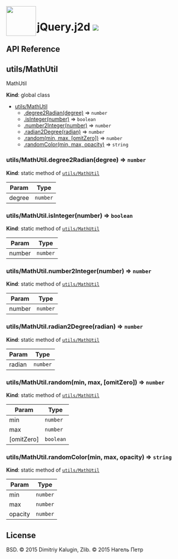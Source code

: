 <img src="https://github.com/fsggs/jquery.j2d/blob/0.2.0-dev/src/img/logo.png?raw=true" align="left" width="80"/>
<h1 align="left">jQuery.j2d <a href="https://www.versioneye.com/user/projects/56afa5f63d82b9003761dfc8">
    <img src="https://www.versioneye.com/user/projects/56afa5f63d82b9003761dfc8/badge.svg?style=flat"/></a></h1>


## API Reference

<a name="utils/MathUtil"></a>

## utils/MathUtil
MathUtil

**Kind**: global class  

* [utils/MathUtil](#utils/MathUtil)
    * [.degree2Radian(degree)](#utils/MathUtil.degree2Radian) ⇒ <code>number</code>
    * [.isInteger(number)](#utils/MathUtil.isInteger) ⇒ <code>boolean</code>
    * [.number2Integer(number)](#utils/MathUtil.number2Integer) ⇒ <code>number</code>
    * [.radian2Degree(radian)](#utils/MathUtil.radian2Degree) ⇒ <code>number</code>
    * [.random(min, max, [omitZero])](#utils/MathUtil.random) ⇒ <code>number</code>
    * [.randomColor(min, max, opacity)](#utils/MathUtil.randomColor) ⇒ <code>string</code>

<a name="utils/MathUtil.degree2Radian"></a>

### utils/MathUtil.degree2Radian(degree) ⇒ <code>number</code>
**Kind**: static method of <code>[utils/MathUtil](#utils/MathUtil)</code>  

| Param | Type |
| --- | --- |
| degree | <code>number</code> | 

<a name="utils/MathUtil.isInteger"></a>

### utils/MathUtil.isInteger(number) ⇒ <code>boolean</code>
**Kind**: static method of <code>[utils/MathUtil](#utils/MathUtil)</code>  

| Param | Type |
| --- | --- |
| number | <code>number</code> | 

<a name="utils/MathUtil.number2Integer"></a>

### utils/MathUtil.number2Integer(number) ⇒ <code>number</code>
**Kind**: static method of <code>[utils/MathUtil](#utils/MathUtil)</code>  

| Param | Type |
| --- | --- |
| number | <code>number</code> | 

<a name="utils/MathUtil.radian2Degree"></a>

### utils/MathUtil.radian2Degree(radian) ⇒ <code>number</code>
**Kind**: static method of <code>[utils/MathUtil](#utils/MathUtil)</code>  

| Param | Type |
| --- | --- |
| radian | <code>number</code> | 

<a name="utils/MathUtil.random"></a>

### utils/MathUtil.random(min, max, [omitZero]) ⇒ <code>number</code>
**Kind**: static method of <code>[utils/MathUtil](#utils/MathUtil)</code>  

| Param | Type |
| --- | --- |
| min | <code>number</code> | 
| max | <code>number</code> | 
| [omitZero] | <code>boolean</code> | 

<a name="utils/MathUtil.randomColor"></a>

### utils/MathUtil.randomColor(min, max, opacity) ⇒ <code>string</code>
**Kind**: static method of <code>[utils/MathUtil](#utils/MathUtil)</code>  

| Param | Type |
| --- | --- |
| min | <code>number</code> | 
| max | <code>number</code> | 
| opacity | <code>number</code> | 


## License

BSD. © 2015 Dimitriy Kalugin, Zlib. © 2015 Нагель Петр

